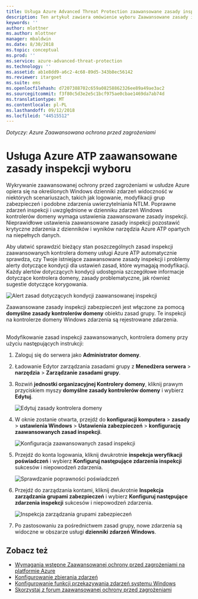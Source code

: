 ```yaml
---
title: Usługa Azure Advanced Threat Protection zaawansowane zasady inspekcji wyboru | Dokumentacja firmy Microsoft
description: Ten artykuł zawiera omówienie wyboru Zaawansowane zasady inspekcji usługi Azure ATP.
keywords: ''
author: mlottner
ms.author: mlottner
manager: mbaldwin
ms.date: 8/30/2018
ms.topic: conceptual
ms.prod: ''
ms.service: azure-advanced-threat-protection
ms.technology: ''
ms.assetid: ab1e8dd9-a6c2-4c68-89d5-343b8ec56142
ms.reviewer: itargoet
ms.suite: ems
ms.openlocfilehash: d7207388702c659a08258862326ee89a49ae3ac2
ms.sourcegitcommit: f3f80c5d3e2e5c1bcf975ae0cbae1469da7ab74d
ms.translationtype: MT
ms.contentlocale: pl-PL
ms.lasthandoff: 09/12/2018
ms.locfileid: "44515512"
---
```

*Dotyczy: Azure Zaawansowana ochrona przed zagrożeniami*


# <a name="azure-atp-advanced-audit-policy-check"></a>Usługa Azure ATP zaawansowane zasady inspekcji wyboru

Wykrywanie zaawansowanej ochrony przed zagrożeniami w usłudze Azure opiera się na określonych Windows dzienniki zdarzeń widoczność w niektórych scenariuszach, takich jak logowanie, modyfikacji grup zabezpieczeń i podobne zdarzenia uwierzytelniania NTLM. Poprawne zdarzeń inspekcji i uwzględnione w dzienniku zdarzeń Windows kontrolerów domeny wymaga ustawienia zaawansowane zasady inspekcji. Nieprawidłowe ustawienia zaawansowane zasady inspekcji pozostawić krytyczne zdarzenia z dzienników i wyników narzędzia Azure ATP opartych na niepełnych danych.

Aby ułatwić sprawdzić bieżący stan poszczególnych zasad inspekcji zaawansowanych kontrolera domeny usługi Azure ATP automatycznie sprawdza, czy Twoje istniejące zaawansowane zasady inspekcji i problemy alerty dotyczące kondycji dla ustawień zasad, które wymagają modyfikacji. Każdy alertów dotyczących kondycji udostępnia szczegółowe informacje dotyczące kontrolera domeny, zasady problematyczne, jak również sugestie dotyczące korygowania.

![Alert zasad dotyczących kondycji zaawansowanej inspekcji](media/atp-health-alert-audit-policy.png)


Zaawansowane zasady inspekcji zabezpieczeń jest włączone za pomocą **domyślne zasady kontrolerów domeny** obiektu zasad grupy. Te inspekcji na kontrolerze domeny Windows zdarzenia są rejestrowane zdarzenia. 

<br>Modyfikowanie zasad inspekcji zaawansowanych, kontrolera domeny przy użyciu następujących instrukcji:

1. Zaloguj się do serwera jako **Administrator domeny**.
2. Ładowanie Edytor zarządzania zasadami grupy z **Menedżera serwera** > **narzędzia** > **Zarządzanie zasadami grupy**. 
3. Rozwiń **jednostki organizacyjnej Kontrolery domeny**, kliknij prawym przyciskiem myszy **domyślne zasady kontrolerów domeny** i wybierz **Edytuj**. 

    ![Edytuj zasady kontrolera domeny](media/atp-advanced-audit-policy-check-step-1.png)

4. W oknie zostanie otwarta, przejdź do **konfiguracji komputera** > **zasady** > **ustawienia Windows**  >  **Ustawienia zabezpieczeń** > **konfigurację zaawansowanych zasad inspekcji**.

    ![Konfiguracja zaawansowanych zasad inspekcji](media/atp-advanced-audit-policy-check-step-2.png)

5. Przejdź do konta logowania, kliknij dwukrotnie **inspekcja weryfikacji poświadczeń** i wybierz **Konfiguruj następujące zdarzenia inspekcji** sukcesów i niepowodzeń zdarzenia. 

    ![Sprawdzanie poprawności poświadczeń](media/atp-advanced-audit-policy-check-step-3.png)

6. Przejdź do zarządzania kontami, kliknij dwukrotnie **Inspekcja zarządzania grupami zabezpieczeń** i wybierz **Konfiguruj następujące zdarzenia inspekcji** sukcesów i niepowodzeń zdarzenia.

    ![Inspekcja zarządzania grupami zabezpieczeń](media/atp-advanced-audit-policy-check-step-4.png)

7. Po zastosowaniu za pośrednictwem zasad grupy, nowe zdarzenia są widoczne w obszarze usługi **dzienniki zdarzeń Windows**.

## <a name="see-also"></a>Zobacz też
- [Wymagania wstępne Zaawansowanej ochrony przed zagrożeniami na platformie Azure](atp-prerequisites.md)
- [Konfigurowanie zbierania zdarzeń](configure-event-collection.md)
- [Konfigurowanie funkcji przekazywania zdarzeń systemu Windows](configure-event-forwarding.md#configuring-windows-event-forwarding)
- [Skorzystaj z forum zaawansowanej ochrony przed zagrożeniami](https://aka.ms/azureatpcommunity)
